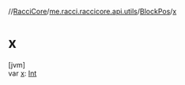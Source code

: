 //[RacciCore](../../../index.md)/[me.racci.raccicore.api.utils](../index.md)/[BlockPos](index.md)/[x](x.md)

# x

[jvm]\
var [x](x.md): [Int](https://kotlinlang.org/api/latest/jvm/stdlib/kotlin/-int/index.html)
